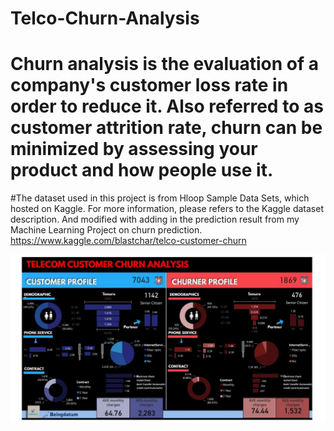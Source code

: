 # Telco-Churn-Analysis
# Churn analysis is the evaluation of a company's customer loss rate in order to reduce it. Also referred to as customer attrition rate, churn can be minimized by assessing your product and how people use it.
#The dataset used in this project is from Hloop Sample Data Sets, which hosted on Kaggle. For more information, please refers to the Kaggle dataset description. And modified with adding in the prediction result from my Machine Learning Project on churn prediction.
https://www.kaggle.com/blastchar/telco-customer-churn

![Telco-Churn-Analysis](https://github.com/yashrajrawat/Telco-Churn-Analysis/blob/main/churn.JPG)
